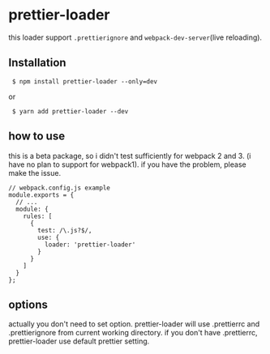 # prettier-loader

this loader support `.prettierignore` and `webpack-dev-server`(live reloading).

## Installation
```
 $ npm install prettier-loader --only=dev
```

or

```
 $ yarn add prettier-loader --dev
```

## how to use

this is a beta package, so i didn't test sufficiently for webpack 2 and 3.
(i have no plan to support for webpack1).
if you have the problem, please make the issue.

```
// webpack.config.js example
module.exports = {
  // ...
  module: {
    rules: [
      {
        test: /\.js?$/,
        use: {
          loader: 'prettier-loader'
        }
      }
    ]
  }
};
```

## options

actually you don't need to set option. prettier-loader will use .prettierrc and .prettierignore from current working directory. if you don't have .prettierrc, prettier-loader use default prettier setting.